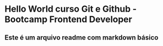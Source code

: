 # Hello World curso Git e Github - Bootcamp Frontend Developer
## Este é um arquivo readme com markdown básico
